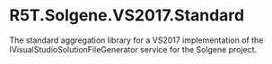 # R5T.Solgene.VS2017.Standard
The standard aggregation library for a VS2017 implementation of the IVisualStudioSolutionFileGenerator service for the Solgene project.
